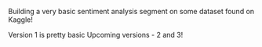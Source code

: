 Building a very basic sentiment analysis segment on some dataset found on Kaggle!

Version 1 is pretty basic
Upcoming versions - 2 and 3!
